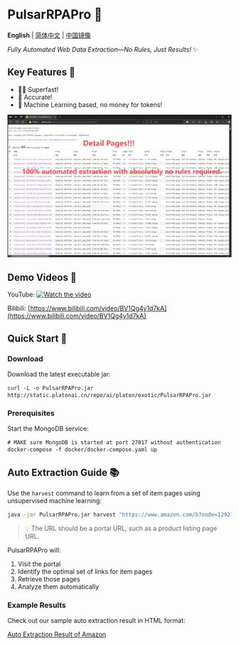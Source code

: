# PulsarRPAPro 🚀

**English** | [简体中文](README-CN.md) | [中国镜像](https://gitee.com/platonai_galaxyeye/exotic)

*Fully Automated Web Data Extraction—No Rules, Just Results!* ✨

## Key Features 🌟

* 🏃‍♂️ Superfast!
* 🎯 Accurate!
* 🤖 Machine Learning based, no money for tokens!

![Auto Extraction Result Snapshot](docs/amazon.png)

## Demo Videos 🎥

YouTube: 
[![Watch the video](https://img.youtube.com/vi/qoXbnL4wdtc/0.jpg)](https://www.youtube.com/watch?v=qoXbnL4wdtc)

Bilibili: 
[https://www.bilibili.com/video/BV1Qg4y1d7kA](https://www.bilibili.com/video/BV1Qg4y1d7kA)

## Quick Start 🚀

### Download

Download the latest executable jar:

```shell
curl -L -o PulsarRPAPro.jar http://static.platonai.cn/repo/ai/platon/exotic/PulsarRPAPro.jar
```

### Prerequisites

Start the MongoDB service:
```shell
# MAKE sure MongoDB is started at port 27017 without authentication
docker-compose -f docker/docker-compose.yaml up
```

## Auto Extraction Guide 📚

Use the `harvest` command to learn from a set of item pages using unsupervised machine learning:

```bash
java -jar PulsarRPAPro.jar harvest "https://www.amazon.com/b?node=1292115011" -diagnose -refresh
```

> 💡 The URL should be a portal URL, such as a product listing page URL.

PulsarRPAPro will:
1. Visit the portal
2. Identify the optimal set of links for item pages
3. Retrieve those pages
4. Analyze them automatically

### Example Results

Check out our sample auto extraction result in HTML format:

[Auto Extraction Result of Amazon](docs/amazon-harvest-result.html)
